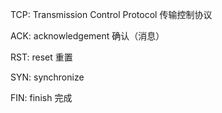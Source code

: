 TCP: Transmission Control Protocol 传输控制协议

ACK: acknowledgement 确认（消息）

RST: reset 重置

SYN: synchronize

FIN: finish 完成